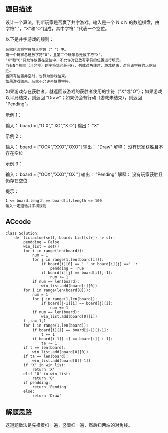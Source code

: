 ## 题目描述
设计一个算法，判断玩家是否赢了井字游戏。输入是一个 N x N 的数组棋盘，由字符" "，"X"和"O"组成，其中字符" "代表一个空位。

以下是井字游戏的规则：

    玩家轮流将字符放入空位（" "）中。
    第一个玩家总是放字符"O"，且第二个玩家总是放字符"X"。
    "X"和"O"只允许放置在空位中，不允许对已放有字符的位置进行填充。
    当有N个相同（且非空）的字符填充任何行、列或对角线时，游戏结束，对应该字符的玩家获胜。
    当所有位置非空时，也算为游戏结束。
    如果游戏结束，玩家不允许再放置字符。

如果游戏存在获胜者，就返回该游戏的获胜者使用的字符（"X"或"O"）；如果游戏以平局结束，则返回 "Draw"；如果仍会有行动（游戏未结束），则返回 "Pending"。

示例 1：

输入： board = ["O X"," XO","X O"]
输出： "X"

示例 2：

输入： board = ["OOX","XXO","OXO"]
输出： "Draw"
解释： 没有玩家获胜且不存在空位

示例 3：

输入： board = ["OOX","XXO","OX "]
输出： "Pending"
解释： 没有玩家获胜且仍存在空位

提示：

    1 <= board.length == board[i].length <= 100
    输入一定遵循井字棋规则
    
## ACcode
```
class Solution:
    def tictactoe(self, board: List[str]) -> str:
        pendding = False
        win_list = set()
        for i in range(len(board)):
            num = 1
            for j in range(1,len(board[i])):
                if board[i][0] == ' ' or board[i][j] ==' ':
                    pendding = True
                if board[i][j] == board[i][j-1]:
                    num += 1
            if num == len(board):
                win_list.add(board[i][0])
        for i in range(len(board[0])):
            num = 1
            for j in range(1,len(board)):
                if board[j-1][i] == board[j][i]:
                    num += 1
            if num == len(board):
                win_list.add(board[0][i])
        t ,ta= 1,1
        for i in range(1,len(board)):
            if board[i][i] == board[i-1][i-1]:
                t += 1
            if board[i-1][-i] == board[i][-i-1]:
                ta += 1
        if t == len(board):
            win_list.add(board[0][0])
        if ta == len(board):
            win_list.add(board[0][-1])
        if 'X' in win_list:
            return 'X'
        elif 'O' in win_list:
            return 'O'
        if pendding:
            return 'Pending'
        else:
            return 'Draw'

```
## 解题思路
这道题做法是先横着扫一遍，竖着扫一遍，然后扫两端的对角线。
